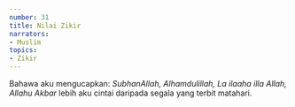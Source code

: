 ```yaml
---
number: 31
title: Nilai Zikir
narrators:
- Muslim
topics:
- Zikir
---
```


Bahawa aku mengucapkan: *SubhanAllah, Alhamdulillah, La ilaaha illa Allah, Allahu Akbar* lebih aku cintai daripada segala yang terbit matahari.
